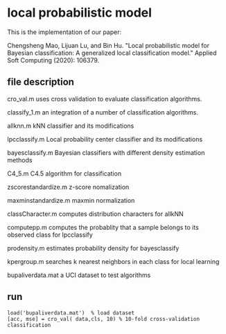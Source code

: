 # local probabilistic model
This is the implementation of our paper:

Chengsheng Mao, Lijuan Lu, and Bin Hu. "Local probabilistic model for Bayesian classification: A generalized local classification model." Applied Soft Computing (2020): 106379.

## file description
cro_val.m       	uses cross validation to evaluate classification algorithms.

classify_1.m  		an integration of a number of classification algorithms.

allknn.m        	kNN classifier and its modifications

lpcclassify.m		Local probability center classifier and its modifications

bayesclassify.m  	Bayesian classifiers with different density estimation methods

C4_5.m    		C4.5 algorithm for classification

zscorestandardize.m	z-score nomalization

maxminstandardize.m   	maxmin normalization

classCharacter.m	computes distribution characters for allkNN

computepp.m		computes the probablity that a sample belongs to its observed class for lpcclassify

prodensity.m		estimates probability density for bayesclassify

kpergroup.m		searches k nearest neighbors in each class for local learning

bupaliverdata.mat	a UCI dataset to test algorithms


## run 
```
load('bupaliverdata.mat')  % load dataset
[acc, mse] = cro_val( data,cls, 10) % 10-fold cross-validation classification
```
